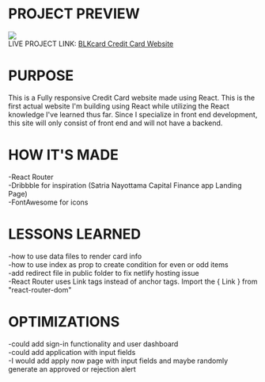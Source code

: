 <h1>PROJECT PREVIEW</h1>
<img src='https://media.giphy.com/media/zUExl1rjVx8OTB4jS7/giphy.gif'>
<br>
LIVE PROJECT LINK: <a href='https://blkcard.netlify.app'>BLKcard Credit Card Website</a>


<h1>PURPOSE</h1>
This is a Fully responsive Credit Card website made using React. This is the first actual website I'm building using React while utilizing the React knowledge I've learned thus far. Since I specialize in front end development, this site will only consist of front end and will not have a backend. 
<h1>HOW IT'S MADE</h1>
-React Router
<br>
-Dribbble for inspiration (Satria Nayottama Capital Finance app Landing Page)
<br>
-FontAwesome for icons
<h1>LESSONS LEARNED</h1>
-how to use data files to render card info
<br>
-how to use index as prop to create condition for even or odd items
<br>
-add redirect file in public folder to fix netlify hosting issue
<br>
-React Router uses Link tags instead of anchor tags. Import the { Link } from "react-router-dom"
<h1>OPTIMIZATIONS</h1>
-could add sign-in functionality and user dashboard
<br>
-could add application with input fields
<br>
-I would add apply now page with input fields and maybe randomly generate an approved or rejection alert